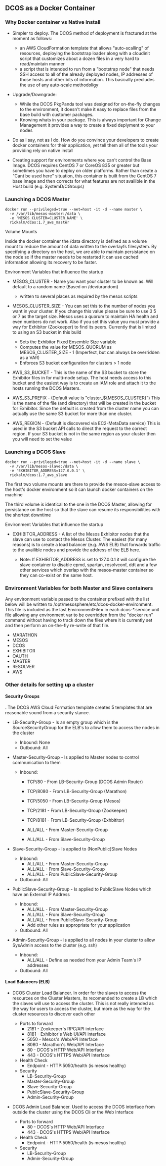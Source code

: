 ## DCOS as a Docker Container

### Why Docker container vs Native Install

- Simpler to deploy. The DCOS method of deployment is fractured at the moment as follows:
  - an AWS CloudFormation template that allows "auto-scalling" of resources, deploying the bootstrap loader along with a cloudinit script that customizes about a dozen files in a very hard to read/maintain manner
  - a script that is intended to run from a "bootstrap node" that needs SSH access to all of the already deployed nodes, IP addresses of those hosts and other bits of information. This basically precludes the use of any auto-scale methodoligy

- Upgrade/Downgrade:
  - While the DCOS PkgPanda tool was designed for on-the-fly changes to the environment, it doesn't make it easy to replace files from the base build with customer packages.
  - Knowing whats in your package. This is always important for Change Management it provides a way to create a fixed deplyment to your nodes

- Do as I say, not as I do. How do you convince your developers to create docker containers for their application, yet tell them all of the tools your providing rely on native install

- Creating support for environments where you can't control the Base Image. DCOS requires CentOS 7 or CoreOS 835 or greater but sometimes you have to deploy on older platforms. Rather than create a "Cant be used here" situation, this container is built from the CentOS 7 base image and then corrects for what features are not availible in the Host build (e.g. SystemD/CGroups)


### Launching a DCOS Master

```
docker run --privileged=true --net=host -it -d --name master \
  -v /var/lib/mesos-master:/data \
  -e 'MESOS_CLUSTER=CLUSTER_NAME' \
  rickalm/dcos:1.7_aws_master
```

Volume Mounts

Inside the docker container the /data directory is defined as a volume mount to reduce the amount of data written to the overlayfs filesystem. By specifying a directory on the host, we are able to maintain persistance on the node so if the master needs to be restarted it can use cached information allowing its recovery to be faster.

Environment Variables that influence the startup

- MESOS_CLUSTER - Name you want your cluster to be known as. Will default to a random name (Based on /dev/urandom)
  - written to several places as required by the mesos scripts

- MESOS_CLUSTER_SIZE - You can set this to the number of nodes you want in your cluster. If you change this value please be sure to use 3 5 or 7 as the target size. Mesos uses a quorum to maintain HA health and even numbers do not work. Also if you set this value you must provide a way for Exhibitor (Zookeeper) to find its peers. Currently that is limited to using an S3 bucket in this build

  - Sets the Exhibitor Fixed Ensemble Size variable
  - Computes the value for MESOS_QUORUM as MESOS_CLUSTER_SIZE - 1 (Imperfect, but can always be overridden as a VAR)
  - Enforces S3 bucket configuration for clusters > 1 node 

- AWS_S3_BUCKET - This is the name of the S3 bucket to store the Exhibitor files in for multi-node setup. The host needs access to this bucket and the easiest way is to create an IAM role and attach it to the hosts running the DCOS Masters.

- AWS_S3_PREFIX - (Default value is "cluster_${MESOS_CLUSTER}") This is the name of the file (and directory) that will be created in the  bucket for Exhibitor. Since the default is created from the cluster name you can actually use the same S3 bucket for more than one cluster.

- AWS_REGION - (Default is discovered via EC2-MetaData service) This is used in the S3 bucket API calls to direct the request to the correct region. If your S3 bucket is not in the same region as your cluster then you will need to set the value


### Launching a DCOS Slave

```
docker run --privileged=true --net=host -it -d --name slave \
  -v /var/lib/mesos-slave:/data \
  -e 'EXHIBITOR_ADDRESS=127.0.0.1' \
  rickalm/dcos:1.7_aws_slave
```

The first two volume mounts are there to provide the mesos-slave access to the host's docker environment so it can launch docker containers on the machine

The third volume is identical to the one in the DCOS Master, allowing for persistance on the host so that the slave can resume its responsibilities with the shortest downtime

Environment Variables that influence the startup

- EXHIBITOR_ADDRESS - A list of the Mesos Exhibitor nodes that the slave can use to contact the Mesos Cluster. The easiest (for many reasons) is to create a load balancer (e.g. AWS ELB) that forwards traffic to the availible nodes and provide the address of the ELB here.

  - Note: If EXHIBITOR_ADDRESS is set to 127.0.0.1 it will configure the slave container to disable epmd, spartan, resolvconf, ddt and a few other services which overlap with the mesos-master container so they can co-exist on the same host. 


### Environment Variables for both Master and Slave containers

Any environment variable passed to the container prefixed with the list below will be written to /opt/mesosphere/etc/dcos-docker-environment. This file is included as the last EnvironmentFile= in each dcos-*.service unit file allowing any environment var to be overridden from the "docker run" command without having to track down the files where it is currently set and then perform an on-the-fly re-write of that file. 

- MARATHON
- MESOS
- DCOS
- EXHIBITOR
- OAUTH
- MASTER
- RESOLVER
- AWS

### Other details for setting up a cluster

#### Security Groups
.
The DCOS AWS Cloud Formation template creates 5 templates that are reasonable sound from a security stance.

- LB-Security-Group - Is an empty group which is the SourceSecurityGroup for the ELB's to allow them to access the nodes in the cluster
  - Inbound: None
  - Outbound: All

- Master-Security-Group - Is applied to Master nodes to control communication to them
  - Inbound:
    - TCP/80 - From LB-Security-Group (DCOS Admin Router)
    - TCP/8080 - From LB-Security-Group (Marathon)
    - TCP/5050 - From LB-Security-Group (Mesos)
    - TCP/2181 - From LB-Security-Group (Zookeeper)
    - TCP/8181 - From LB-Security-Group (Exhbititor)

    - ALL/ALL - From Master-Security-Group
    - ALL/ALL - From Slave-Security-Group

- Slave-Security-Group - Is applied to (NonPublic)Slave Nodes
  - Inbound:
    - ALL/ALL - From Master-Security-Group
    - ALL/ALL - From Slave-Security-Group
    - ALL/ALL - From PublicSlave-Security-Group
  - Outbound: All

- PublicSlave-Security-Group - Is applied to PublicSlave Nodes which have an External IP Address
  - Inbound:
    - ALL/ALL - From Master-Security-Group
    - ALL/ALL - From Slave-Security-Group
    - ALL/ALL - From PublicSlave-Security-Group
    - Add other rules as appropriate for your application
  - Outbound: All

- Admin-Security-Group - Is applied to all nodes in your cluster to allow SysAdmin access to the cluster (e.g. ssh)
  - Inbound:
    - ALL/ALL - Define as needed from your Admin Team's IP addresses
  - Outbound: All

#### Load Balancers (ELB)

- DCOS Cluster Load Balancer. In order for the slaves to access the resources on the Cluster Masters, its recomended to create a LB which the slaves will use to access the cluster. This is not really intended as the way for users to access the cluster, but more as the way for the cluster resources to discover each other
  - Ports to forward
    - 2181 - Zookeeper's RPC/API interface
    - 8181 - Exhibitor's Web UI/API interface
    - 5050 - Mesos's Web/API Interface
    - 8080 - Marathon's Web/API Interface
    - 80 - DCOS's HTTP Web/API Interface
    - 443 - DCOS's HTTPS Web/API Interface
  - Health Check
    - Endpoint - HTTP:5050/health (is mesos healthy)
  - Security
    - LB-Security-Group
    - Master-Security-Group
    - Slave-Security-Group
    - PublicSlave-Security-Group
    - Admin-Security-Group

- DCOS Admin Load Balancer. Used to access the DCOS interface from outside the cluster using the DCOS Cli or the Web Interface 
  - Ports to forward
    - 80 - DCOS's HTTP Web/API Interface
    - 443 - DCOS's HTTPS Web/API Interface
  - Health Check
    - Endpoint - HTTP:5050/health (is mesos healthy)
  - Security
    - LB-Security-Group
    - Admin-Security-Group

